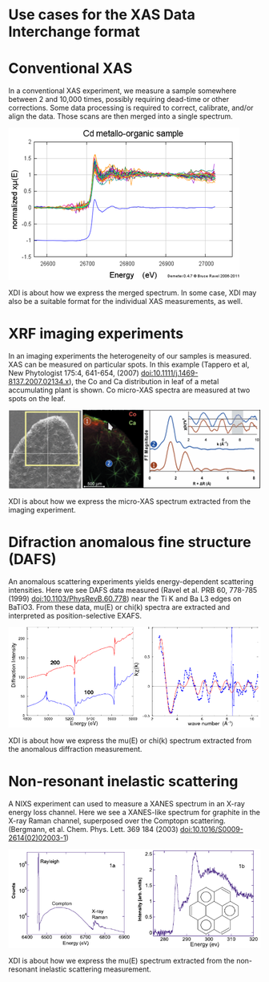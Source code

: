 Use cases for the XAS Data Interchange format
=============================================

# Conventional XAS

In a conventional XAS experiment, we measure a sample somewhere
between 2 and 10,000 times, possibly requiring dead-time or other
corrections.  Some data processing is required to correct, calibrate,
and/or align the data.  Those scans are then merged into a single
spectrum.

![The merge of several dozen scans at the Cd K edge on a sample dilute in Cd.](images/convxas.png)

XDI is about how we express the merged spectrum.  In some case, XDI
may also be a suitable format for the individual XAS measurements, as
well.

# XRF imaging experiments

In an imaging experiments the heterogeneity of our samples is
measured. XAS can be measured on particular spots.  In this example
(Tappero et al, New Phytologist 175:4, 641-654, (2007)
[doi:10.1111/j.1469-8137.2007.02134.x](http://dx.doi.org/10.1111/j.1469-8137.2007.02134.x)),
the Co and Ca distribution in leaf of a metal accumulating plant is
shown.  Co micro-XAS spectra are measured at two spots on the leaf.

![Co K edge micro-XAS measured at two spots on a leaf.](images/xrfxas.png)

XDI is about how we express the micro-XAS spectrum extracted from
the imaging experiment.

# Difraction anomalous fine structure (DAFS)

An anomalous scattering experiments yields energy-dependent scattering
intensities.  Here we see DAFS data measured (Ravel et al. PRB 60,
778-785 (1999)
[doi:10.1103/PhysRevB.60.778](http://dx.doi.org/10.1103/PhysRevB.60.778))
near the Ti K and Ba L3 edges on BaTiO3.  From these data, mu(E) or
chi(k) spectra are extracted and interpreted as position-selective
EXAFS.

![A DAFS measurement on BaTiO3 and the chi(k) spectrum extracted from it.](images/dafs.png)

XDI is about how we express the mu(E) or chi(k) spectrum extracted from
the anomalous diffraction measurement.


# Non-resonant inelastic scattering

A NIXS experiment can used to measure a XANES spectrum in an X-ray
energy loss channel.  Here we see a XANES-like spectrum for graphite
in the X-ray Raman channel, superposed over the Comptopn
scattering. (Bergmann, et al. Chem. Phys. Lett. 369 184 (2003)
[doi:10.1016/S0009-2614(02)02003-1](http://dx.doi.org/10.1016/S0009-2614(02)02003-1))

![NIXS data measured on graphite and the XANES spectrum extracted from it.](images/nixs.png)

XDI is about how we express the mu(E) spectrum extracted from the
non-resonant inelastic scattering measurement.
